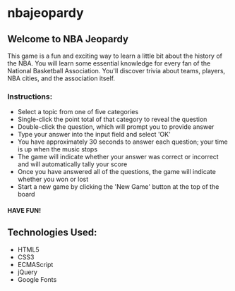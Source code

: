 # nbajeopardy

## Welcome to NBA Jeopardy

This game is a fun and exciting way to learn a little bit about the history of the NBA. You will learn some essential knowledge for every fan of the National Basketball Association. You'll discover trivia about teams, players, NBA cities, and the association itself.

### Instructions:
* Select a topic from one of five categories
* Single-click the point total of that category to reveal the question
* Double-click the question, which will prompt you to provide answer
* Type your answer into the input field and select 'OK'
* You have approximately 30 seconds to answer each question; your time is up when the music stops
* The game will indicate whether your answer was correct or incorrect and will automatically tally your score
* Once you have answered all of the questions, the game will indicate whether you won or lost
* Start a new game by clicking the 'New Game' button at the top of the board
####  HAVE FUN!

## Technologies Used:
* HTML5
* CSS3
* ECMAScript
* jQuery
* Google Fonts
